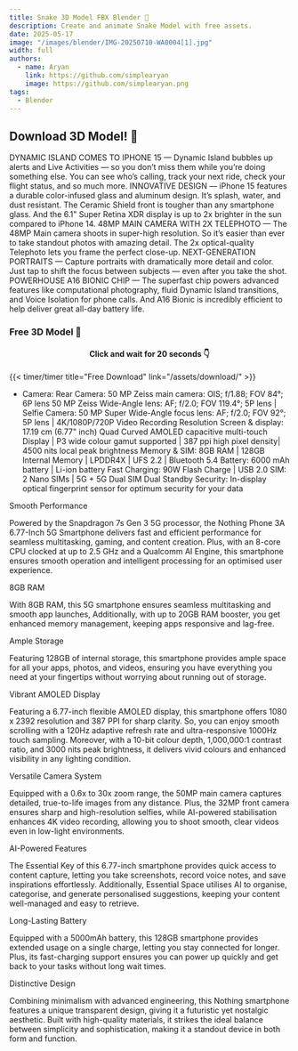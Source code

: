 ```yaml
---
title: Snake 3D Model FBX Blender 🐍
description: Create and animate Snake Model with free assets.
date: 2025-05-17
image: "/images/blender/IMG-20250710-WA0004[1].jpg"
width: full
authors:
  - name: Aryan
    link: https://github.com/simplearyan
    image: https://github.com/simplearyan.png
tags:
  - Blender
---
```


## Download 3D Model! 👋

DYNAMIC ISLAND COMES TO IPHONE 15 — Dynamic Island bubbles up alerts and Live Activities — so you don’t miss them while you’re doing something else. You can see who’s calling, track your next ride, check your flight status, and so much more.
INNOVATIVE DESIGN — iPhone 15 features a durable color-infused glass and aluminum design. It’s splash, water, and dust resistant. The Ceramic Shield front is tougher than any smartphone glass. And the 6.1" Super Retina XDR display is up to 2x brighter in the sun compared to iPhone 14.
48MP MAIN CAMERA WITH 2X TELEPHOTO — The 48MP Main camera shoots in super-high resolution. So it’s easier than ever to take standout photos with amazing detail. The 2x optical-quality Telephoto lets you frame the perfect close-up.
NEXT-GENERATION PORTRAITS — Capture portraits with dramatically more detail and color. Just tap to shift the focus between subjects — even after you take the shot.
POWERHOUSE A16 BIONIC CHIP — The superfast chip powers advanced features like computational photography, fluid Dynamic Island transitions, and Voice Isolation for phone calls. And A16 Bionic is incredibly efficient to help deliver great all-day battery life.









### Free 3D Model 🧊

<div style="text-align:center">
<h4>Click and wait for 20 seconds 👇
</div>

{{< timer/timer title="Free Download" link="/assets/download/"  >}}








- Camera: Rear Camera: 50 MP Zeiss main camera: OIS; f/1.88; FOV 84°; 6P lens 50 MP Zeiss Wide-Angle lens: AF; f/2.0; FOV 119.4°; 5P lens | Selfie Camera: 50 MP Super Wide-Angle focus lens: AF; f/2.0; FOV 92°; 5P lens | 4K/1080P/720P Video Recording Resolution
Screen & display: 17.19 cm (6.77" inch) Quad Curved AMOLED capacitive multi-touch Display | P3 wide colour gamut supported | 387 ppi high pixel density| 4500 nits local peak brightness
Memory & SIM: 8GB RAM | 128GB Internal Memory | LPDDR4X | UFS 2.2 | Bluetooth 5.4
Battery: 6000 mAh battery | Li-ion battery
Fast Charging: 90W Flash Charge | USB 2.0
SIM: 2 Nano SIMs | 5G + 5G Dual SIM Dual Standby
Security: In-display optical fingerprint sensor for optimum security for your data

Smooth Performance

Powered by the Snapdragon 7s Gen 3 5G processor, the Nothing Phone 3A 6.77-Inch 5G Smartphone delivers fast and efficient performance for seamless multitasking, gaming, and content creation. Plus, with an 8-core CPU clocked at up to 2.5 GHz and a Qualcomm AI Engine, this smartphone ensures smooth operation and intelligent processing for an optimised user experience.


8GB RAM

With 8GB RAM, this 5G smartphone ensures seamless multitasking and smooth app launches, Additionally, with up to 20GB RAM booster, you get enhanced memory management, keeping apps responsive and lag-free.


Ample Storage

Featuring 128GB of internal storage, this smartphone provides ample space for all your apps, photos, and videos, ensuring you have everything you need at your fingertips without worrying about running out of storage.


Vibrant AMOLED Display

Featuring a 6.77-inch flexible AMOLED display, this smartphone offers 1080 x 2392 resolution and 387 PPI for sharp clarity. So, you can enjoy smooth scrolling with a 120Hz adaptive refresh rate and ultra-responsive 1000Hz touch sampling. Moreover, with a 10-bit colour depth, 1,000,000:1 contrast ratio, and 3000 nits peak brightness, it delivers vivid colours and enhanced visibility in any lighting condition.


Versatile Camera System

Equipped with a 0.6x to 30x zoom range, the 50MP main camera captures detailed, true-to-life images from any distance. Plus, the 32MP front camera ensures sharp and high-resolution selfies, while AI-powered stabilisation enhances 4K video recording, allowing you to shoot smooth, clear videos even in low-light environments.


AI-Powered Features

The Essential Key of this 6.77-inch smartphone provides quick access to content capture, letting you take screenshots, record voice notes, and save inspirations effortlessly. Additionally, Essential Space utilises AI to organise, categorise, and generate personalised suggestions, keeping your content well-managed and easy to retrieve.


Long-Lasting Battery

Equipped with a 5000mAh battery, this 128GB smartphone provides extended usage on a single charge, letting you stay connected for longer. Plus, its fast-charging support ensures you can power up quickly and get back to your tasks without long wait times.


Distinctive Design

Combining minimalism with advanced engineering, this Nothing smartphone features a unique transparent design, giving it a futuristic yet nostalgic aesthetic. Built with high-quality materials, it strikes the ideal balance between simplicity and sophistication, making it a standout device in both form and function.

